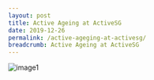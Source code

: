 ```yaml
---
layout: post
title: Active Ageing at ActiveSG
date: 2019-12-26
permalink: /active-ageging-at-activesg/
breadcrumb: Active Ageing at ActiveSG
---
```


![image1](/images/articles/active-ageging-at-activesg/active-ageging-at-activesg.jpg)
